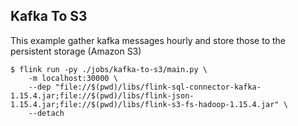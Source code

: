 ## Kafka To S3
This example gather kafka messages hourly and store those to the persistent storage (Amazon S3)

```shell
$ flink run -py ./jobs/kafka-to-s3/main.py \
    -m localhost:30000 \
    --dep "file://$(pwd)/libs/flink-sql-connector-kafka-1.15.4.jar;file://$(pwd)/libs/flink-json-1.15.4.jar;file://$(pwd)/libs/flink-s3-fs-hadoop-1.15.4.jar" \
    --detach
```